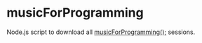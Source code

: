 # musicForProgramming
Node.js script to download all [musicForProgramming();](http://musicforprogramming.net/) sessions.
